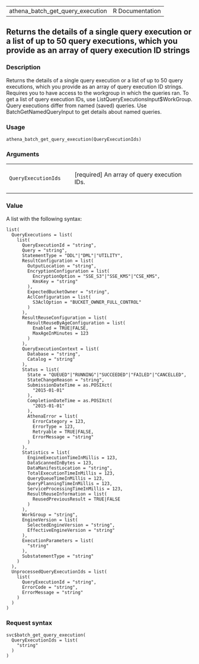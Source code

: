 <table style="width: 100%;">
<tbody>
<tr class="odd">
<td>athena_batch_get_query_execution</td>
<td style="text-align: right;">R Documentation</td>
</tr>
</tbody>
</table>

## Returns the details of a single query execution or a list of up to 50 query executions, which you provide as an array of query execution ID strings

### Description

Returns the details of a single query execution or a list of up to 50
query executions, which you provide as an array of query execution ID
strings. Requires you to have access to the workgroup in which the
queries ran. To get a list of query execution IDs, use
ListQueryExecutionsInput$WorkGroup. Query executions differ from named
(saved) queries. Use BatchGetNamedQueryInput to get details about named
queries.

### Usage

    athena_batch_get_query_execution(QueryExecutionIds)

### Arguments

<table>
<colgroup>
<col style="width: 35%" />
<col style="width: 65%" />
</colgroup>
<tbody>
<tr class="odd">
<td><code
id="athena_batch_get_query_execution_:_QueryExecutionIds">QueryExecutionIds</code></td>
<td><p>[required] An array of query execution IDs.</p></td>
</tr>
</tbody>
</table>

### Value

A list with the following syntax:

    list(
      QueryExecutions = list(
        list(
          QueryExecutionId = "string",
          Query = "string",
          StatementType = "DDL"|"DML"|"UTILITY",
          ResultConfiguration = list(
            OutputLocation = "string",
            EncryptionConfiguration = list(
              EncryptionOption = "SSE_S3"|"SSE_KMS"|"CSE_KMS",
              KmsKey = "string"
            ),
            ExpectedBucketOwner = "string",
            AclConfiguration = list(
              S3AclOption = "BUCKET_OWNER_FULL_CONTROL"
            )
          ),
          ResultReuseConfiguration = list(
            ResultReuseByAgeConfiguration = list(
              Enabled = TRUE|FALSE,
              MaxAgeInMinutes = 123
            )
          ),
          QueryExecutionContext = list(
            Database = "string",
            Catalog = "string"
          ),
          Status = list(
            State = "QUEUED"|"RUNNING"|"SUCCEEDED"|"FAILED"|"CANCELLED",
            StateChangeReason = "string",
            SubmissionDateTime = as.POSIXct(
              "2015-01-01"
            ),
            CompletionDateTime = as.POSIXct(
              "2015-01-01"
            ),
            AthenaError = list(
              ErrorCategory = 123,
              ErrorType = 123,
              Retryable = TRUE|FALSE,
              ErrorMessage = "string"
            )
          ),
          Statistics = list(
            EngineExecutionTimeInMillis = 123,
            DataScannedInBytes = 123,
            DataManifestLocation = "string",
            TotalExecutionTimeInMillis = 123,
            QueryQueueTimeInMillis = 123,
            QueryPlanningTimeInMillis = 123,
            ServiceProcessingTimeInMillis = 123,
            ResultReuseInformation = list(
              ReusedPreviousResult = TRUE|FALSE
            )
          ),
          WorkGroup = "string",
          EngineVersion = list(
            SelectedEngineVersion = "string",
            EffectiveEngineVersion = "string"
          ),
          ExecutionParameters = list(
            "string"
          ),
          SubstatementType = "string"
        )
      ),
      UnprocessedQueryExecutionIds = list(
        list(
          QueryExecutionId = "string",
          ErrorCode = "string",
          ErrorMessage = "string"
        )
      )
    )

### Request syntax

    svc$batch_get_query_execution(
      QueryExecutionIds = list(
        "string"
      )
    )

